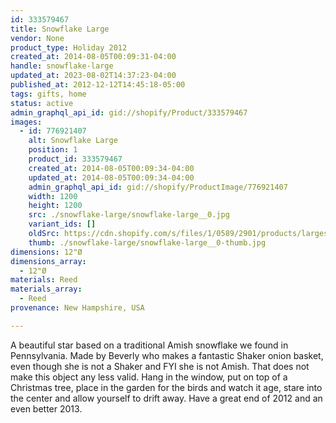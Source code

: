 ```yaml
---
id: 333579467
title: Snowflake Large
vendor: None
product_type: Holiday 2012
created_at: 2014-08-05T00:09:31-04:00
handle: snowflake-large
updated_at: 2023-08-02T14:37:23-04:00
published_at: 2012-12-12T14:45:18-05:00
tags: gifts, home
status: active
admin_graphql_api_id: gid://shopify/Product/333579467
images:
  - id: 776921407
    alt: Snowflake Large
    position: 1
    product_id: 333579467
    created_at: 2014-08-05T00:09:34-04:00
    updated_at: 2014-08-05T00:09:34-04:00
    admin_graphql_api_id: gid://shopify/ProductImage/776921407
    width: 1200
    height: 1200
    src: ./snowflake-large/snowflake-large__0.jpg
    variant_ids: []
    oldSrc: https://cdn.shopify.com/s/files/1/0589/2901/products/largesnowflake.web.jpeg?v=1407211774
    thumb: ./snowflake-large/snowflake-large__0-thumb.jpg
dimensions: 12"Ø
dimensions_array:
  - 12"Ø
materials: Reed
materials_array:
  - Reed
provenance: New Hampshire, USA

---
```


A beautiful star based on a traditional Amish snowflake we found in Pennsylvania. Made by Beverly who makes a fantastic Shaker onion basket, even though she is not a Shaker and FYI she is not Amish. That does not make this object any less valid. Hang in the window, put on top of a Christmas tree, place in the garden for the birds and watch it age, stare into the center and allow yourself to drift away. Have a great end of 2012 and an even better 2013.